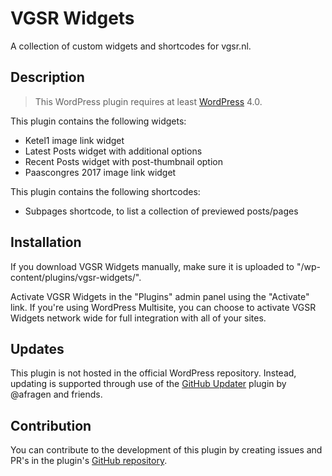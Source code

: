 # VGSR Widgets #

A collection of custom widgets and shortcodes for vgsr.nl.

## Description ##

> This WordPress plugin requires at least [WordPress](https://wordpress.org) 4.0.

This plugin contains the following widgets:

* Ketel1 image link widget
* Latest Posts widget with additional options
* Recent Posts widget with post-thumbnail option
* Paascongres 2017 image link widget

This plugin contains the following shortcodes:

* Subpages shortcode, to list a collection of previewed posts/pages

## Installation ##

If you download VGSR Widgets manually, make sure it is uploaded to "/wp-content/plugins/vgsr-widgets/".

Activate VGSR Widgets in the "Plugins" admin panel using the "Activate" link. If you're using WordPress Multisite, you can choose to activate VGSR Widgets network wide for full integration with all of your sites.

## Updates ##

This plugin is not hosted in the official WordPress repository. Instead, updating is supported through use of the [GitHub Updater](https://github.com/afragen/github-updater/) plugin by @afragen and friends.

## Contribution ##

You can contribute to the development of this plugin by creating issues and PR's in the plugin's [GitHub repository](https://github.com/lmoffereins/vgsr-widgets/).
